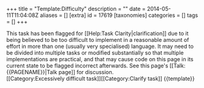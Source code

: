 +++
title = "Template:Difficulty"
description = ""
date = 2014-05-11T11:04:08Z
aliases = []
[extra]
id = 17619
[taxonomies]
categories = []
tags = []
+++

<div class="messagebox">This task has been flagged for [[Help:Task Clarity|clarification]] due to it being believed to be too difficult to implement in a reasonable amount of effort in more than one (usually very specialised) language. It may need to be divided into multiple tasks or modified substantially so that multiple implementations are practical, and that may cause code on this page in its current state to be flagged incorrect afterwards.  See this page's [[Talk:{{PAGENAME}}|Talk page]] for discussion.</div>
<includeonly>[[Category:Excessively difficult task]][[Category:Clarify task]]</includeonly>
<noinclude>{{template}}</noinclude>
